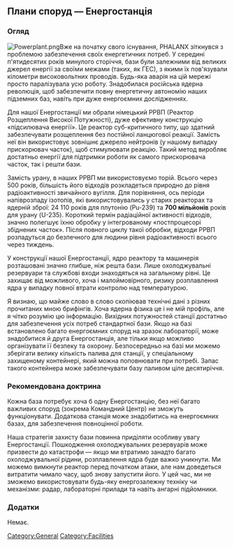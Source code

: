 ## Плани споруд — Енергостанція

### Огляд

![](Powerplant.png "Powerplant.png")Вже на початку свого існування,
PHALANX зіткнувся з проблемою забезпечення своїх енергетичних потреб. У
середині п'ятидесятих років минулого сторіччя, бази були залежними від
великих джерел енергії за своїми межами (таких, як ГЕС), з якими їх
пов'язували кілометри високовольтних проводів. Будь-яка аварія на цій
мережі просто паралізувала усю роботу. Знадобилася російська ядерна
революція, щоб забезпечити повну енергетичну автономію наших підземних
баз, навіть при дуже енергоємних дослідженнях.

Для нашої Енергостанції ми обрали німецький РРВП (Реактор Розщеплення
Високої Потужності), дуже ефективну конструкцію «підсилювача енергії».
Це реактор суб-критичного типу, що здатний забезпечувати розщеплення без
постійної ланцюгової реакції. Замість неї він використовує зовнішнє
джерело нейтронів (у нашому випадку прискорювач часток), щоб стимулювати
реакцію. Такий метод виробляє достатньо енергії для підтримки роботи як
самого прискорювача часток, так і решти бази.

Замість урану, в наших РРВП ми використовуємо торій. Всього через 500
років, більшість його відходів розкладеться природно до рівня
радіоактивності звичайного вугілля. Для порівняння, ось періоди
напіврозпаду ізотопів, які використовувались у старих реакторах та
ядерній зброї: 24 110 років для плутонію (Pu-239) та **700 мільйонів**
років для урану (U-235). Короткий термін радіаційної активності
відходів, значно полегшує їхню обробку у інтегрованому «постпроцесорі
збіднених часток». Після повного циклу такої обробки, відходи РРВП
розпадуться до безпечного для людини рівня радіоактивності всього через
тиждень.

У конструкції нашої Енергостанції, ядро реактору та машинерія
розташовані значно глибше, ніж решта бази. Лише охолоджувальні
резервуари та службові входи знаходяться на загальному рівні. Це захищає
від можливого, хоча і малоймовірного, ризику розплавлення ядра у випадку
повної втрати контролю над температурою.

Я визнаю, що майже слово в слово скопіював технічні дані з різних
прочитаних мною брифінгів. Хоча ядерна фізика це і не мій профіль, але я
чітко розумію цю інформацію. Вихідних потужностей станції достатньо для
забезпечення усіх потреб стандартної бази. Якщо на базі встановлено
багато енергоємних споруд на зразок лабораторії, може знадобитися й
друга Енергостанція, але тільки якщо можливо організувати її безпеку та
охорону. Безпосередньо на базі ми можемо зберігати велику кількість
палива для станції, у спеціальному захищеному контейнері, який можна
поповнювати при потребі. Запас такого контейнера може забезпечувати базу
паливом ціле десятиріччя.

### Рекомендована доктрина

Кожна база потребує хоча б одну Енергостанцію, без неї багато важливих
споруд (зокрема Командний Центр) не зможуть функціонувати. Додаткова
станція може знадобитись на енергоємних базах, для забезпечення
повноцінної роботи.

Наша стратегія захисту бази повинна приділяти особливу увагу
Енергостанції. Пошкодження охолоджувальних резервуарів може призвести до
катастрофи — якщо ми втратимо занадто багато охолоджувальної рідини,
розплавлення ядра буде важко уникнути. Ми можемо вимкнути реактор перед
початком атаки, але нам доведеться витратити чимало часу, щоб знову
запустити його. У цей час, ми не зможемо використовувати будь-яку
енергозалежну техніку чи механізми: радар, лабораторні прилади та навіть
ангарні підйомники.

### Додатки

Немає.

[Category:General](Category:General "wikilink")
[Category:Facilities](Category:Facilities "wikilink")
